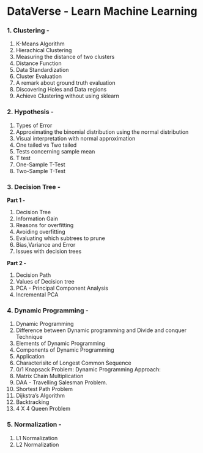 # DataVerse - Learn Machine Learning

### **1. Clustering -**

1. K-Means Algorithm 
2. Hierachical Clustering
3. Measuring the distance of two clusters
4. Distance Function
5. Data Standardization
6. Cluster Evaluation
7. A remark about ground truth evaluation
8. Discovering Holes and Data regions
9. Achieve Clustering without using sklearn


### **2. Hypothesis -**
1. Types of Error
2. Approximating the binomial distribution using the normal distribution
3. Visual interpretation with normal approximation
4. One tailed vs Two tailed
5. Tests concerning sample mean
6. T test 
7. One-Sample T-Test
8. Two-Sample T-Test

### **3. Decision Tree -**
**Part 1 -**
   1. Decision Tree
   2. Information Gain
   3. Reasons for overfitting
   4. Avoiding overfitting
   5. Evaluating which subtrees to prune
   6. Bias,Variance and Error
   7. Issues with decision trees
      
**Part 2 -**
   1. Decision Path
   2. Values of Decision tree
   3. PCA - Principal Component Analysis
   4. Incremental PCA

### **4. Dynamic Programming -**
1. Dynamic Programming
2. Difference between Dynamic programming and Divide and conquer Technique
3. Elements of Dynamic Programming
4. Components of Dynamic Programming
5. Application
6. Characterisitc of Longest Common Sequence
7. 0/1 Knapsack Problem: Dynamic Programming Approach:
8. Matrix Chain Multiplication
9. DAA - Travelling Salesman Problem.
10. Shortest Path Problem
11. Dijkstra’s Algorithm
12. Backtracking
13. 4 X 4 Queen Problem

### **5. Normalization -**
1. L1 Normalization
2. L2 Normalization
